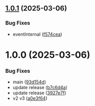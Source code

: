 ## [1.0.1](https://github.com/KhanhTQ-hub/com.ktgame.utils.time-scale-on-toolbar/compare/v1.0.0...v1.0.1) (2025-03-06)


### Bug Fixes

* eventInternal ([f574cea](https://github.com/KhanhTQ-hub/com.ktgame.utils.time-scale-on-toolbar/commit/f574cea699a9efffbb98201bd97bfd4c7b152323))

# 1.0.0 (2025-03-06)


### Bug Fixes

* main ([93d154d](https://github.com/KhanhTQ-hub/com.ktgame.utils.time-scale-on-toolbar/commit/93d154d748f11824a4348e249a063ffafcf35f55))
* update release ([b7c6d4a](https://github.com/KhanhTQ-hub/com.ktgame.utils.time-scale-on-toolbar/commit/b7c6d4a5d15c31e858ad8f548fcd7a3a561920de))
* update release ([3927e7f](https://github.com/KhanhTQ-hub/com.ktgame.utils.time-scale-on-toolbar/commit/3927e7fc77f50850f7b1cde7eb9fde745e4f08d7))
* v2 v3 ([a0e3f64](https://github.com/KhanhTQ-hub/com.ktgame.utils.time-scale-on-toolbar/commit/a0e3f64edb931047845448dc9e45394318a81444))
